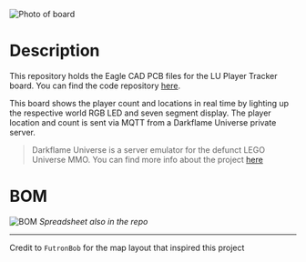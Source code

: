 ![Photo of board](https://i.imgur.com/III7pWA.jpg)
# Description
This repository holds the Eagle CAD PCB files for the LU Player Tracker board. You can find the code repository [here](https://github.com/HailStorm32/LU-Player-Tracker-Code). 

This board shows the player count and locations in real time by lighting up the respective world RGB LED and seven segment display. The player location and count is sent via MQTT from a Darkflame Universe private server. 

> Darkflame Universe is a server emulator for the defunct LEGO Universe MMO. You can find more info about the project [here](https://github.com/DarkflameUniverse/DarkflameServer)

# BOM

![BOM](https://i.imgur.com/Vt2FdyK.png)
*Spreadsheet also in the repo*



---

Credit to `FutronBob` for the map layout that inspired this project
